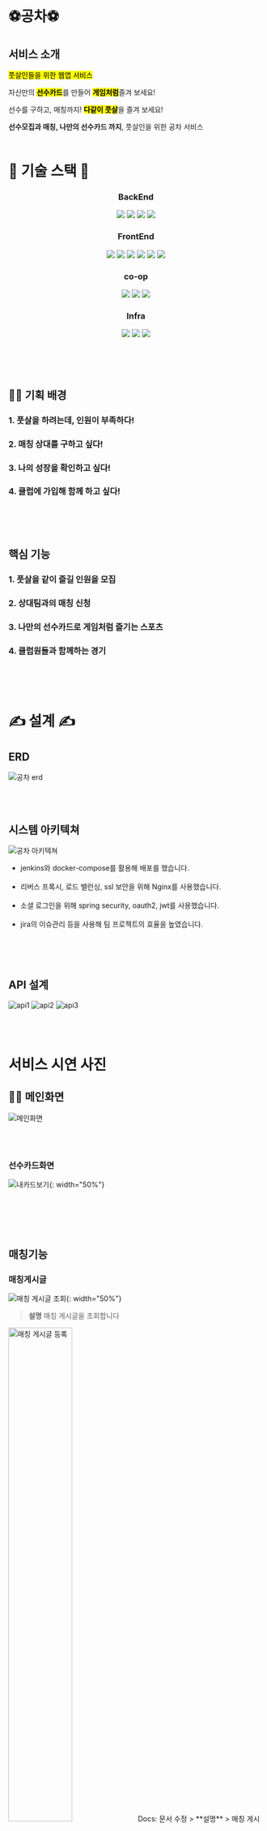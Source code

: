 <!-- ![alt]() -->

# ⚽공차⚽

## 서비스 소개

<mark>풋살인들을 위한 웹앱 서비스</mark>

자신만의 <mark>**선수카드**</mark>를 만들어 <mark>**게임처럼**</mark>즐겨 보세요!

선수를 구하고, 매칭까지! <mark>**다같이 풋살**</mark>을 즐겨 보세요!

**선수모집과 매칭, 나만의 선수카드 까지**, 풋살인을 위한 공차 서비스
</br></br>

# 📙 기술 스택 📙

<center>

### **BackEnd**

  <img src="https://img.shields.io/badge/java-007396?style=for-the-badge&logo=java&logoColor=white">
  <img src="https://img.shields.io/badge/spring Boot-6DB33F?style=for-the-badge&logo=springboot&logoColor=white"> 
  <img src="https://img.shields.io/badge/spring security-6DB33F?style=for-the-badge&logo=springsecurity&logoColor=white"> 
  <img src="https://img.shields.io/badge/mysql-4479A1?style=for-the-badge&logo=mysql&logoColor=white">

### **FrontEnd**

  <img src="https://img.shields.io/badge/html5-E34F26?style=for-the-badge&logo=html5&logoColor=white"> 
  <img src="https://img.shields.io/badge/css-1572B6?style=for-the-badge&logo=css3&logoColor=white"> 
  <img src="https://img.shields.io/badge/javascript-F7DF1E?style=for-the-badge&logo=javascript&logoColor=black"> 
  <img src="https://img.shields.io/badge/react-61DAFB?style=for-the-badge&logo=react&logoColor=black"> 
  <img src="https://img.shields.io/badge/node.js-339933?style=for-the-badge&logo=Node.js&logoColor=white">
  <img src="https://img.shields.io/badge/zustand-3578E5?style=for-the-badge&logo=recoil&logoColor=white">

### **co-op**

  <img src="https://img.shields.io/badge/gitlab-FC6D26?style=for-the-badge&logo=gitlab&logoColor=white">
  <img src="https://img.shields.io/badge/mattermost-0058CC?style=for-the-badge&logo=mattermost&logoColor=white">
  <img src="https://img.shields.io/badge/jira-0052CC?style=for-the-badge&logo=jirasoftware&logoColor=white">

### **Infra**

  <img src="https://img.shields.io/badge/amazon ec2-EF9900?style=for-the-badge&logo=amazonec2&logoColor=black">
  <img src="https://img.shields.io/badge/jenkins-D24939?style=for-the-badge&logo=jenkins&logoColor=black">
  <img src="https://img.shields.io/badge/docker-2496ED?style=for-the-badge&logo=docker&logoColor=black">

</center>

<br/><br/><br/>

## 🙋‍♂️ 기획 배경

### 1. 풋살을 하려는데, 인원이 부족하다!

### 2. 매칭 상대를 구하고 싶다!

### 3. 나의 성장을 확인하고 싶다!

### 4. 클럽에 가입해 함께 하고 싶다!

<br/><br/><br/>

## 핵심 기능

### 1. 풋살을 같이 즐길 인원을 모집

### 2. 상대팀과의 매칭 신청

### 3. 나만의 선수카드로 게임처럼 즐기는 스포츠

### 4. 클럽원들과 함께하는 경기

<br/><br/><br/>

# ✍ 설계 ✍

## ERD

![공차 erd](/etc/assets/공차%20수정%20ERD.png)

<br/><br/>

## 시스템 아키텍쳐

![공차 아키텍쳐](/etc/assets/공차%20아키텍쳐.png)

-   jenkins와 docker-compose를 활용해 배포를 했습니다.<br/><br/>
-   리버스 프록시, 로드 밸런싱, ssl 보안을 위해 Nginx를 사용했습니다.<br/><br/>
-   소셜 로그인을 위해 spring security, oauth2, jwt를 사용했습니다.<br/><br/>
-   jira의 이슈관리 등을 사용해 팀 프로젝트의 효율을 높였습니다.<br/><br/>

<br/><br/>

## API 설계

![api1](/etc/assets/공차API1.PNG)
![api2](/etc/assets/공차API2.PNG)
![api3](/etc/assets/공차API3.PNG)

<br/><br/>

# 서비스 시연 사진

## 🏳️‍🌈 메인화면

![메인화면](/etc/assets/공차%20메인화면.gif)

<br/><br/>

<!-- ### 화면

![]()

> **설명**
>
> **설명**
>
> **설명** -->

<!-- <br/><br/> -->

### 선수카드화면

![내카드보기](/etc/assets/내카드보기.PNG){: width="50%"}
<br/><br/>

<br/><br/><br/>

## 매칭기능

### 매칭게시글

![매칭 게시글 조회](/etc/assets/매칭게시판조회.PNG){: width="50%"}

> **설명**
> 매칭 게시글을 조회합니다

<img src="/etc/assets/매칭게시글등록.PNG" alt="매칭 게시글 등록" width="50%">
Docs: 문서 수정
> **설명**
> 매칭 게시글을 등록합니다

![매칭 게시글 상세조회](/etc/assets/매칭게시판상세조회.PNG){: width="50%"}

> **설명**
> 매칭하려는 팀의 정보와 해당 팀의 선수카드들을 볼 수 있습니다

## 마이 페이지

### 나의 팀 보기

![나의팀보기](/etc/assets/나의팀보기.PNG){: width="50%"}

### 나의 팀 전력보기

![나의팀전력보기](/etc/assets/나의팀전력보기.PNG){: width="50%"}

### 나의 팀 카드보기

![나의팀카드보기](/etc/assets/나의팀카드보기.PNG){: width="50%"}

> **본인 클럽원들을 확일할 수 있는 페이지입니다. 여기에서 다른 클럽원의** >**선수카드를 확인할 수 있습니다** > **설명**

### 내 경기내역 보기

![내경기내역](/etc/assets/내경기내역.PNG){: width="50%"}

### 내 카드 보기

![내카드보기](/etc/assets/내카드보기.PNG){: width="50%"}

### 신고하기

![신고하기](/etc/assets/신고하기.PNG){: width="50%"}

### 평가하기

![평가하기](/etc/assets/평가하기.PNG){: width="50%"}

<br/><br/><br/>

## 클럽

### 클럽 생성

![클럽 생성1](/etc/assets/클럽생성1.PNG)
![클럽 생성2](/etc/assets/클럽생성2.PNG)
![클럽 생성3](/etc/assets/클럽생성3.PNG)
![클럽 생성4](/etc/assets/클럽생성4.PNG)

> **설명**
> 클럽을 생성합니다.

### 클럽 조회

![클럽 조회](/etc/assets/클럽조회.PNG)
![클럽 상세 조회](/etc/assets/클럽상세조회.PNG)

<br/><br/>

### 클럽 가입 신청

![클럽 가입 신청](/etc/assets/클럽가입신청.PNG)

> **설명**
> 클럽 가입 신청을 합니다.

### 클럽 구성원 조회

![클럽 구성원 조회](/etc/assets/클럽구성원조회.PNG)

> **설명**
> 클럽 구성원의 선수카드를 조회 가능합니다.

<br/><br/><br/>

## 개발 기간 및 참여 인원+

## 👨‍💻 개발기간

### **2024.04.08 ~ 2024.05.17 ( 6주 )**

<br>

## ✨ 팀 소개 ✨

|   **Name**   |      정준수      |        우찬명        |  오치승  |       김현준        | 정인상  | 박하윤  |
| :----------: | :--------------: | :------------------: | :------: | :-----------------: | :-----: | :-----: |
| **Position** | Team <br> Leader | Frontend <br> Leader | Frontend | Backend <br> Leader | Backend | Backend |

<br>
